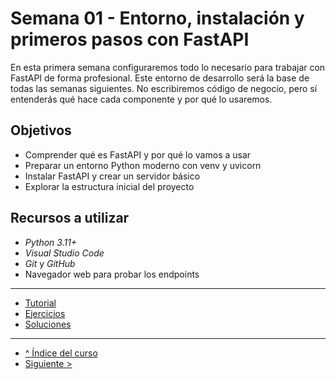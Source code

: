 # Semana 01 - Entorno, instalación y primeros pasos con FastAPI

En esta primera semana configuraremos todo lo necesario para trabajar con FastAPI de forma profesional. Este entorno de desarrollo será la base de todas las semanas siguientes. No escribiremos código de negocio, pero sí entenderás qué hace cada componente y por qué lo usaremos.

## Objetivos

- Comprender qué es FastAPI y por qué lo vamos a usar
- Preparar un entorno Python moderno con venv y uvicorn
- Instalar FastAPI y crear un servidor básico
- Explorar la estructura inicial del proyecto

## Recursos a utilizar

- *Python 3.11+*
- *Visual Studio Code*
- *Git* y *GitHub*
- Navegador web para probar los endpoints

---

- [Tutorial](./tutorial.md)
- [Ejercicios](./ejercicios.md)
- [Soluciones](./soluciones.md)

---

- [^ Índice del curso](../readme.md)
- [Siguiente >](../semana02/readme.md)
